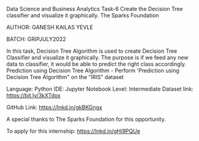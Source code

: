 Data Science and Business Analytics
Task-6 Create the Decision Tree classifier and visualize it graphically.
The Sparks Foundation

AUTHOR: GANESH KAILAS YEVLE

BATCH: GRIPJULY2022

In this task, Decision Tree Algorithm is used to create Decision Tree Classifier and visualize it graphically. 
The purpose is if we feed any new data to classifier, it would be able to predict the right class accordingly.
Prediction using Decision Tree Algorithm - Perform 'Prediction using Decision Tree Algorithm" on the "IRIS" dataset

Language: Python
IDE: Jupyter Notebook
Level: Intermediate
Dataset link: https://bit.ly/3kXTdox

GitHub Link: https://lnkd.in/gkBKGngx


A special thanks to The Sparks Foundation for this opportunity.

To apply for this internship: https://lnkd.in/gHi9PQUe



